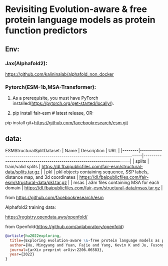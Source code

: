 # Revisiting Evolution-aware &amp; free protein language models as protein function predictors

## Env:
### Jax(Alphafold2):

https://github.com/kalininalab/alphafold_non_docker

### Pytorch(ESM-1b,MSA-Transformer):
1. As a prerequisite, you must have PyTorch installed(https://pytorch.org/get-started/locally/).

2. pip install fair-esm  # latest release, OR:

pip install git+https://github.com/facebookresearch/esm.git

## data:
ESMStructuralSplitDataset: 
| Name   | Description                                                                   | URL                                                                   |
|--------|-------------------------------------------------------------------------------|-----------------------------------------------------------------------|
| splits | train/valid splits                                                            | https://dl.fbaipublicfiles.com/fair-esm/structural-data/splits.tar.gz |
| pkl    | pkl objects containing sequence, SSP labels, distance map, and 3d coordinates | https://dl.fbaipublicfiles.com/fair-esm/structural-data/pkl.tar.gz    |
| msas   | a3m files containing MSA for each domain                                      | https://dl.fbaipublicfiles.com/fair-esm/structural-data/msas.tar.gz   |

from https://github.com/facebookresearch/esm

Alphafold2 training data: 

https://registry.opendata.aws/openfold/ 

from Openfold(https://github.com/aqlaboratory/openfold)








```bibtex
@article{hu2022exploring,
  title={Exploring evolution-aware \&-free protein language models as protein function predictors},
  author={Hu, Mingyang and Yuan, Fajie and Yang, Kevin K and Ju, Fusong and Su, Jin and Wang, Hui and Yang, Fei and Ding, Qiuyang},
  journal={arXiv preprint arXiv:2206.06583},
  year={2022}
}
```
